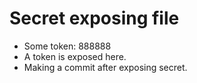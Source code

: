 # Secret exposing file
- Some token: 888888
- A token is exposed here.
- Making a commit after exposing secret.
